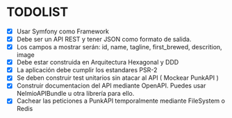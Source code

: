 # TODOLIST

- [x] Usar Symfony como Framework
- [x] Debe ser un API REST y tener JSON como formato de salida.
- [x] Los campos a mostrar serán: id, name, tagline, first_brewed, descrition, image
- [x] Debe estar construida en Arquitectura Hexagonal y DDD
- [x] La aplicación debe cumplir los estandares PSR-2
- [x] Se deben construir test unitarios sin atacar al API ( Mockear PunkAPI )
- [x] Construir documentacion del API mediante OpenAPI. Puedes usar NelmioAPIBundle u otra librería para ello.
- [x] Cachear las peticiones a PunkAPI temporalmente mediante FileSystem o Redis
